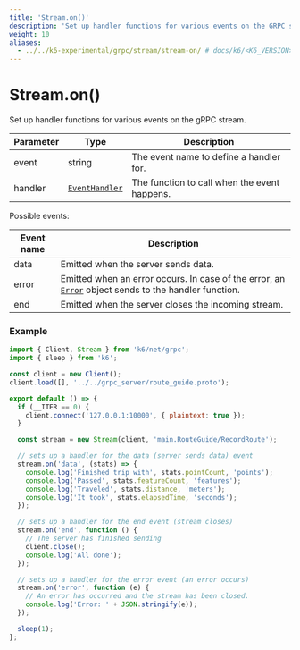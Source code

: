 ```yaml
---
title: 'Stream.on()'
description: 'Set up handler functions for various events on the GRPC stream.'
weight: 10
aliases:
  - ../../k6-experimental/grpc/stream/stream-on/ # docs/k6/<K6_VERSION>/javascript-api/k6-experimental/grpc/stream/stream-on/
---
```


# Stream.on()

Set up handler functions for various events on the gRPC stream.

| Parameter | Type                                                                                                       | Description                                  |
| --------- | ---------------------------------------------------------------------------------------------------------- | -------------------------------------------- |
| event     | string                                                                                                     | The event name to define a handler for.      |
| handler   | [`EventHandler`](https://grafana.com/docs/k6/<K6_VERSION>/javascript-api/k6-net-grpc/stream/event-handler) | The function to call when the event happens. |

Possible events:

| Event name | Description                                                                                                                                                                                     |
| ---------- | ----------------------------------------------------------------------------------------------------------------------------------------------------------------------------------------------- |
| data       | Emitted when the server sends data.                                                                                                                                                             |
| error      | Emitted when an error occurs. In case of the error, an [`Error`](https://grafana.com/docs/k6/<K6_VERSION>/javascript-api/k6-net-grpc/stream/stream-error) object sends to the handler function. |
| end        | Emitted when the server closes the incoming stream.                                                                                                                                             |

### Example

<div class="code-group" data-props='{"labels": ["Simple example"], "lineNumbers": [true]}'>

```javascript
import { Client, Stream } from 'k6/net/grpc';
import { sleep } from 'k6';

const client = new Client();
client.load([], '../../grpc_server/route_guide.proto');

export default () => {
  if (__ITER == 0) {
    client.connect('127.0.0.1:10000', { plaintext: true });
  }

  const stream = new Stream(client, 'main.RouteGuide/RecordRoute');

  // sets up a handler for the data (server sends data) event
  stream.on('data', (stats) => {
    console.log('Finished trip with', stats.pointCount, 'points');
    console.log('Passed', stats.featureCount, 'features');
    console.log('Traveled', stats.distance, 'meters');
    console.log('It took', stats.elapsedTime, 'seconds');
  });

  // sets up a handler for the end event (stream closes)
  stream.on('end', function () {
    // The server has finished sending
    client.close();
    console.log('All done');
  });

  // sets up a handler for the error event (an error occurs)
  stream.on('error', function (e) {
    // An error has occurred and the stream has been closed.
    console.log('Error: ' + JSON.stringify(e));
  });

  sleep(1);
};
```

</div>
